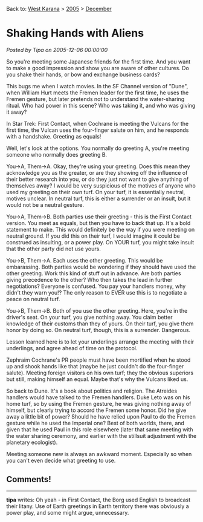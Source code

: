 Back to: [West Karana](/posts/westkarana.md) > [2005](/posts/2005/westkarana.md) > [December](./westkarana.md)
# Shaking Hands with Aliens

*Posted by Tipa on 2005-12-06 00:00:00*

So you're meeting some Japanese friends for the first time. And you want to make a good impression and show you are aware of other cultures. Do you shake their hands, or bow and exchange business cards?

This bugs me when I watch movies. In the SF Channel version of "Dune", when William Hurt meets the Fremen leader for the first time, he uses the Fremen gesture, but later pretends not to understand the water-sharing ritual. Who had power in this scene? Who was taking it, and who was giving it away?

In Star Trek: First Contact, when Cochrane is meeting the Vulcans for the first time, the Vulcan uses the four-finger salute on him, and he responds with a handshake. Greeting as equals!

Well, let's look at the options. You normally do greeting A, you're meeting someone who normally does greeting B.

You->A, Them->A. Okay, they're using your greeting. Does this mean they acknowledge you as the greater, or are they showing off the influence of their better research into you, or do they just not want to give anything of themselves away? I would be very suspicious of the motives of anyone who used my greeting on their own turf. On your turf, it is essentially neutral, motives unclear. In neutral turf, this is either a surrender or an insult, but it would not be a neutral gesture.

You->A, Them->B. Both parties use their greeting - this is the First Contact version. You meet as equals, but then you have to back that up. It's a bold statement to make. This would definitely be the way if you were meeting on neutral ground. If you did this on their turf, I would imagine it could be construed as insulting, or a power play. On YOUR turf, you might take insult that the other party did not use yours.

You->B, Them->A. Each uses the other greeting. This would be embarassing. Both parties would be wondering if they should have used the other greeting. Work this kind of stuff out in advance. Are both parties giving precedence to the other? Who then takes the lead in further negotiations? Everyone is confused. You pay your handlers money, why didn't they warn you!? The only reason to EVER use this is to negotiate a peace on neutral turf.

You->B, Them->B. Both of you use the other greeting. Here, you're in the driver's seat. On your turf, you give nothing away. You claim better knowledge of their customs than they of yours. On their turf, you give them honor by doing so. On neutral turf, though, this is a surrender. Dangerous.

Lesson learned here is to let your underlings arrange the meeting with their underlings, and agree ahead of time on the protocol.

Zephraim Cochrane's PR people must have been mortified when he stood up and shook hands like that (maybe he just couldn't do the four-finger salute). Meeting foreign visitors on his own turf; they the obvious superiors but still, making himself an equal. Maybe that's why the Vulcans liked us.

So back to Dune. It's a book about politics and religion. The Atreides handlers would have talked to the Fremen handlers. Duke Leto was on his home turf, so by using the Fremen gesture, he was giving nothing away of himself, but clearly trying to accord the Fremen some honor. Did he give away a little bit of power? Should he have relied upon Paul to do the Fremen gesture while he used the Imperial one? Best of both worlds, there, and given that he used Paul in this role elsewhere (later that same meeting with the water sharing ceremony, and earlier with the stillsuit adjustment with the planetary ecologist).

Meeting someone new is always an awkward moment. Especially so when you can't even decide what greeting to use.
## Comments!

---

**tipa** writes: Oh yeah - in First Contact, the Borg used English to broadcast their litany. Use of Earth greetings in Earth territory there was obviously a power play, and some might argue, unnecessary.



